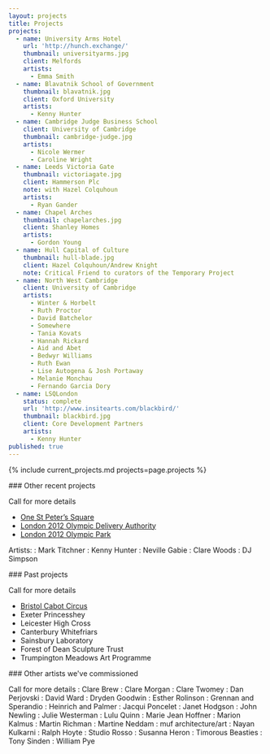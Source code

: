 ```yaml
---
layout: projects
title: Projects
projects:
  - name: University Arms Hotel
    url: 'http://hunch.exchange/'
    thumbnail: universityarms.jpg
    client: Melfords
    artists:
      - Emma Smith
  - name: Blavatnik School of Government
    thumbnail: blavatnik.jpg
    client: Oxford University
    artists:
      - Kenny Hunter
  - name: Cambridge Judge Business School
    client: University of Cambridge
    thumbnail: cambridge-judge.jpg
    artists:
      - Nicole Wermer
      - Caroline Wright
  - name: Leeds Victoria Gate
    thumbnail: victoriagate.jpg
    client: Hammerson Plc
    note: with Hazel Colquhoun
    artists:
      - Ryan Gander
  - name: Chapel Arches
    thumbnail: chapelarches.jpg
    client: Shanley Homes
    artists:
      - Gordon Young
  - name: Hull Capital of Culture
    thumbnail: hull-blade.jpg
    client: Hazel Colquhoun/Andrew Knight
    note: Critical Friend to curators of the Temporary Project
  - name: North West Cambridge
    client: University of Cambridge
    artists:
      - Winter & Horbelt
      - Ruth Proctor
      - David Batchelor
      - Somewhere
      - Tania Kovats
      - Hannah Rickard
      - Aid and Abet
      - Bedwyr Williams
      - Ruth Ewan
      - Lise Autogena & Josh Portaway
      - Melanie Monchau
      - Fernando Garcia Dory
  - name: LSQLondon
    status: complete
    url: 'http://www.insitearts.com/blackbird/'
    thumbnail: blackbird.jpg
    client: Core Development Partners
    artists:
      - Kenny Hunter
published: true
---
```


{% include current_projects.md projects=page.projects %}

<div class="project complete" markdown="1">
### Other recent projects

Call for more details

* [One St Peter’s Square](/live-the-life-you-imagine)
* [London 2012 Olympic Delivery Authority](http://greatlengths2012.org.uk/)
* [London 2012 Olympic Park](/olympic-park)

Artists:
: Mark Titchner
: Kenny Hunter
: Neville Gabie
: Clare Woods
: DJ Simpson
</div>

<div class="project complete" markdown="1">
### Past projects

Call for more details

* [Bristol Cabot Circus](/cabotcircus)
* Exeter Princesshey
* Leicester High Cross
* Canterbury Whitefriars
* Sainsbury Laboratory
* Forest of Dean Sculpture Trust
* Trumpington Meadows Art Programme
</div>

<div class="project complete" markdown="1">
### Other artists we've commissioned

Call for more details
: Clare Brew
: Clare Morgan
: Clare Twomey
: Dan Perjovski
: David Ward
: Dryden Goodwin
: Esther Rolinson
: Grennan and Sperandio
: Heinrich and Palmer
: Jacqui Poncelet
: Janet Hodgson
: John Newling
: Julie Westerman
: Lulu Quinn
: Marie Jean Hoffner
: Marion Kalmus
: Martin Richman
: Martine Neddam
: muf architecture/art
: Nayan Kulkarni
: Ralph Hoyte
: Studio Rosso
: Susanna Heron
: Timorous Beasties
: Tony Sinden
: William Pye


</div>
